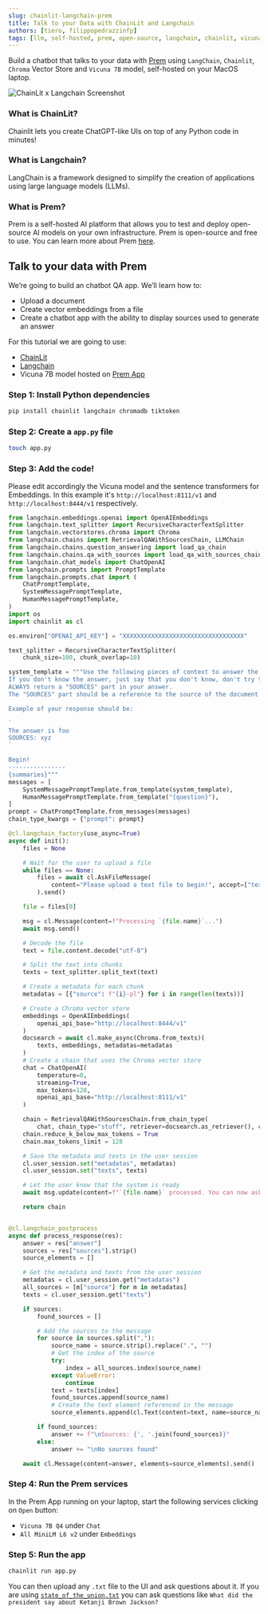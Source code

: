 ```yaml
---
slug: chainlit-langchain-prem
title: Talk to your Data with ChainLit and Langchain
authors: [tiero, filippopedrazzinfp]
tags: [llm, self-hosted, prem, open-source, langchain, chainlit, vicuna-7b, chroma, vector-store]
---
```

Build a chatbot that talks to your data with [Prem](https://premai.io) using `LangChain`, `Chainlit`, `Chroma` Vector Store and `Vicuna 7B` model, self-hosted on your MacOS laptop.

![ChainLit x Langchain Screenshot](./chainlit-langchain.gif)


<!--truncate-->

### What is ChainLit?

Chainlit lets you create ChatGPT-like UIs on top of any Python code in minutes!

### What is Langchain?

LangChain is a framework designed to simplify the creation of applications using large language models (LLMs).

### What is Prem?

Prem is a self-hosted AI platform that allows you to test and deploy open-source AI models on your own infrastructure. Prem is open-source and free to use. You can learn more about Prem [here](https://premai.io).


## Talk to your data with Prem

We’re going to build an chatbot QA app. We’ll learn how to:

- Upload a document
- Create vector embeddings from a file
- Create a chatbot app with the ability to display sources used to generate an answer


For this tutorial we are going to use:

- [ChainLit](https://chainlit.io)
- [Langchain](https://docs.langchain.com/docs)
- Vicuna 7B model hosted on [Prem App](https://premai.io)

### Step 1: Install Python dependencies

```bash
pip install chainlit langchain chromadb tiktoken
```

### Step 2: Create a `app.py` file

```bash
touch app.py
```

### Step 3: Add the code!

Please edit accordingly the Vicuna model and the sentence transformers for Embeddings. In this example it's `http://localhost:8111/v1` and `http://localhost:8444/v1` respectively.

```python
from langchain.embeddings.openai import OpenAIEmbeddings
from langchain.text_splitter import RecursiveCharacterTextSplitter
from langchain.vectorstores.chroma import Chroma
from langchain.chains import RetrievalQAWithSourcesChain, LLMChain
from langchain.chains.question_answering import load_qa_chain
from langchain.chains.qa_with_sources import load_qa_with_sources_chain
from langchain.chat_models import ChatOpenAI
from langchain.prompts import PromptTemplate
from langchain.prompts.chat import (
    ChatPromptTemplate,
    SystemMessagePromptTemplate,
    HumanMessagePromptTemplate,
)
import os
import chainlit as cl

os.environ["OPENAI_API_KEY"] = "XXXXXXXXXXXXXXXXXXXXXXXXXXXXXXXXXX"

text_splitter = RecursiveCharacterTextSplitter(
    chunk_size=100, chunk_overlap=10)

system_template = """Use the following pieces of context to answer the users question.
If you don't know the answer, just say that you don't know, don't try to make up an answer.
ALWAYS return a "SOURCES" part in your answer.
The "SOURCES" part should be a reference to the source of the document from which you got your answer.

Example of your response should be:

`
The answer is foo
SOURCES: xyz
`

Begin!
----------------
{summaries}"""
messages = [
    SystemMessagePromptTemplate.from_template(system_template),
    HumanMessagePromptTemplate.from_template("{question}"),
]
prompt = ChatPromptTemplate.from_messages(messages)
chain_type_kwargs = {"prompt": prompt}

@cl.langchain_factory(use_async=True)
async def init():
    files = None

    # Wait for the user to upload a file
    while files == None:
        files = await cl.AskFileMessage(
            content="Please upload a text file to begin!", accept=["text/plain"]
        ).send()

    file = files[0]

    msg = cl.Message(content=f"Processing `{file.name}`...")
    await msg.send()

    # Decode the file
    text = file.content.decode("utf-8")

    # Split the text into chunks
    texts = text_splitter.split_text(text)

    # Create a metadata for each chunk
    metadatas = [{"source": f"{i}-pl"} for i in range(len(texts))]

    # Create a Chroma vector store
    embeddings = OpenAIEmbeddings(
        openai_api_base="http://localhost:8444/v1"
    )
    docsearch = await cl.make_async(Chroma.from_texts)(
        texts, embeddings, metadatas=metadatas
    )
    # Create a chain that uses the Chroma vector store
    chat = ChatOpenAI(
        temperature=0,
        streaming=True,
        max_tokens=128,
        openai_api_base="http://localhost:8111/v1"
    )

    chain = RetrievalQAWithSourcesChain.from_chain_type(
        chat, chain_type="stuff", retriever=docsearch.as_retriever(), chain_type_kwargs=chain_type_kwargs)
    chain.reduce_k_below_max_tokens = True
    chain.max_tokens_limit = 128

    # Save the metadata and texts in the user session
    cl.user_session.set("metadatas", metadatas)
    cl.user_session.set("texts", texts)

    # Let the user know that the system is ready
    await msg.update(content=f"`{file.name}` processed. You can now ask questions!")

    return chain


@cl.langchain_postprocess
async def process_response(res):
    answer = res["answer"]
    sources = res["sources"].strip()
    source_elements = []

    # Get the metadata and texts from the user session
    metadatas = cl.user_session.get("metadatas")
    all_sources = [m["source"] for m in metadatas]
    texts = cl.user_session.get("texts")

    if sources:
        found_sources = []

        # Add the sources to the message
        for source in sources.split(","):
            source_name = source.strip().replace(".", "")
            # Get the index of the source
            try:
                index = all_sources.index(source_name)
            except ValueError:
                continue
            text = texts[index]
            found_sources.append(source_name)
            # Create the text element referenced in the message
            source_elements.append(cl.Text(content=text, name=source_name))

        if found_sources:
            answer += f"\nSources: {', '.join(found_sources)}"
        else:
            answer += "\nNo sources found"

    await cl.Message(content=answer, elements=source_elements).send()
```

### Step 4: Run the Prem services

In the Prem App running on your laptop, start the following services clicking on `Open` button:

- `Vicuna 7B Q4` under `Chat`
- `All MiniLM L6 v2` under `Embeddings`


### Step 5: Run the app

```bash
chainlit run app.py
```

You can then upload any `.txt` file to the UI and ask questions about it. If you are using [`state_of_the_union.txt`](https://github.com/hwchase17/langchain/blob/master/docs/extras/modules/state_of_the_union.txt) you can ask questions like `What did the president say about Ketanji Brown Jackson?`

